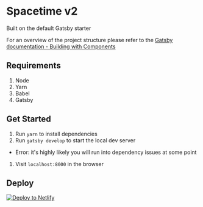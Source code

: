 # Spacetime v2
Built on the default Gatsby starter

For an overview of the project structure please refer to the [Gatsby documentation - Building with Components](https://www.gatsbyjs.org/docs/building-with-components/)

## Requirements
1. Node
1. Yarn
1. Babel
1. Gatsby

## Get Started
1. Run `yarn` to install dependencies
1. Run `gatsby develop` to start the local dev server
  - Error: it's highly likely you will run into dependency issues at some point
1. Visit `localhost:8000` in the browser

## Deploy

[![Deploy to Netlify](https://www.netlify.com/img/deploy/button.svg)](https://app.netlify.com/start/deploy?repository=https://github.com/gatsbyjs/gatsby-starter-default)
